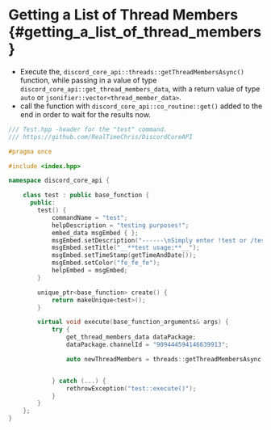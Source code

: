 Getting a List of Thread Members {#getting_a_list_of_thread_members}
============
- Execute the, `discord_core_api::threads::getThreadMembersAsync()` function, while passing in a value of type `discord_core_api::get_thread_members_data`, with a return value of type `auto` or `jsonifier::vector<thread_member_data>`.
- call the function with `discord_core_api::co_routine::get()` added to the end in order to wait for the results now.

```cpp
/// Test.hpp -header for the "test" command.
/// https://github.com/RealTimeChris/DiscordCoreAPI

#pragma once

#include <index.hpp>

namespace discord_core_api {

	class test : public base_function {
	  public:
		test() {
			commandName = "test";
			helpDescription = "testing purposes!";
			embed_data msgEmbed { };
			msgEmbed.setDescription("------\nSimply enter !test or /test!\n------");
			msgEmbed.setTitle("__**test usage:**__");
			msgEmbed.setTimeStamp(getTimeAndDate());
			msgEmbed.setColor("fe_fe_fe");
			helpEmbed = msgEmbed;
		}

		unique_ptr<base_function> create() {
			return makeUnique<test>();
		}

		virtual void execute(base_function_arguments& args) {
			try {
				get_thread_members_data dataPackage;
				dataPackage.channelId = "909444594146639913";

				auto newThreadMembers = threads::getThreadMembersAsync(const dataPackage).get();


			} catch (...) {
				rethrowException("test::execute()");
			}
		}
	};
}
```
